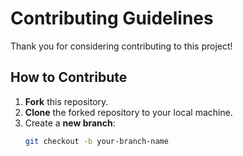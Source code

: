 # Contributing Guidelines

Thank you for considering contributing to this project!

## How to Contribute

1. **Fork** this repository.
2. **Clone** the forked repository to your local machine.
3. Create a **new branch**:
   ```bash
   git checkout -b your-branch-name
  
